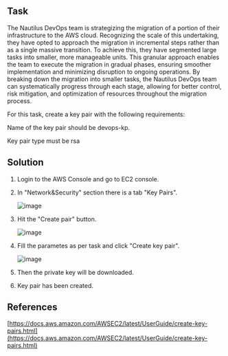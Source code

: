 ## Task

The Nautilus DevOps team is strategizing the migration of a portion of their infrastructure to the AWS cloud. Recognizing the scale of this undertaking, they have opted to approach the migration in incremental steps rather than as a single massive transition. To achieve this, they have segmented large tasks into smaller, more manageable units. This granular approach enables the team to execute the migration in gradual phases, ensuring smoother implementation and minimizing disruption to ongoing operations. By breaking down the migration into smaller tasks, the Nautilus DevOps team can systematically progress through each stage, allowing for better control, risk mitigation, and optimization of resources throughout the migration process.

For this task, create a key pair with the following requirements:

Name of the key pair should be devops-kp.

Key pair type must be rsa



## Solution

1. Login to the AWS Console and go to EC2 console.
2. In "Network&Security" section there is a tab "Key Pairs".

   ![image](https://github.com/AdamLisicki/kodekloud-engineer/assets/96197101/ef33dbf0-fdd7-4ae1-85ff-0a8c144f245f)

3. Hit the "Create pair" button.

   ![image](https://github.com/AdamLisicki/kodekloud-engineer/assets/96197101/2594cf83-d887-4965-bc7b-49e2f3b79eb2)

4. Fill the parametes as per task and click "Create key pair".

   ![image](https://github.com/AdamLisicki/kodekloud-engineer/assets/96197101/86f75245-6f83-4ae5-a818-b260644c4e8e)

5. Then the private key will be downloaded.
6. Key pair has been created.

## References

[https://docs.aws.amazon.com/AWSEC2/latest/UserGuide/create-key-pairs.html](https://docs.aws.amazon.com/AWSEC2/latest/UserGuide/create-key-pairs.html)


